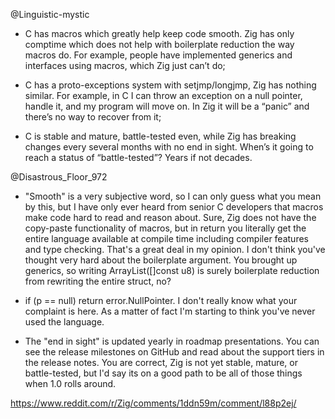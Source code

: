 @Linguistic-mystic

- C has macros which greatly help keep code smooth. Zig has only comptime which does not help with boilerplate reduction the way macros do. For example, people have implemented generics and interfaces using macros, which Zig just can’t do;

- C has a proto-exceptions system with setjmp/longjmp, Zig has nothing similar. For example, in C I can throw an exception on a null pointer, handle it, and my program will move on. In Zig it will be a “panic” and there’s no way to recover from it;

- C is stable and mature, battle-tested even, while Zig has breaking changes every several months with no end in sight. When’s it going to reach a status of “battle-tested”? Years if not decades.

@Disastrous_Floor_972

- "Smooth" is a very subjective word, so I can only guess what you mean by this, but I have only ever heard from senior C developers that macros make code hard to read and reason about. Sure, Zig does not have the copy-paste functionality of macros, but in return you literally get the entire language available at compile time including compiler features and type checking. That's a great deal in my opinion. I don't think you've thought very hard about the boilerplate argument. You brought up generics, so writing ArrayList([]const u8) is surely boilerplate reduction from rewriting the entire struct, no?

- if (p == null) return error.NullPointer. I don't really know what your complaint is here. As a matter of fact I'm starting to think you've never used the language.

- The "end in sight" is updated yearly in roadmap presentations. You can see the release milestones on GitHub and read about the support tiers in the release notes. You are correct, Zig is not yet stable, mature, or battle-tested, but I'd say its on a good path to be all of those things when 1.0 rolls around.

https://www.reddit.com/r/Zig/comments/1ddn59m/comment/l88p2ej/
